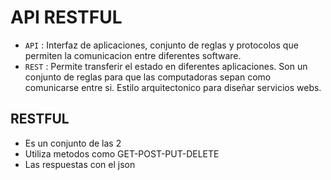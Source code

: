 # API RESTFUL

- `API` : Interfaz de aplicaciones, conjunto de reglas y protocolos que permiten la comunicacion entre diferentes software.
- `REST` : Permite transferir el estado en diferentes aplicaciones. Son un conjunto de reglas para que las computadoras sepan como comunicarse entre si. Estilo arquitectonico para diseñar servicios webs.


## RESTFUL
- Es un conjunto de las 2
- Utiliza metodos como GET-POST-PUT-DELETE
- Las respuestas con el json

